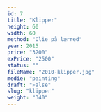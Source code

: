 ```yaml
---
id: 7
title: "Klipper"
height: 60
width: 60
method: "Olie på lærred"
year: 2015
price: "3200"
exPrice: "2500"
status: ""
fileName: "2010-klipper.jpg"
medie: "painting"
draft: "False"
slug: "klipper"
weight: "340"
---
```

